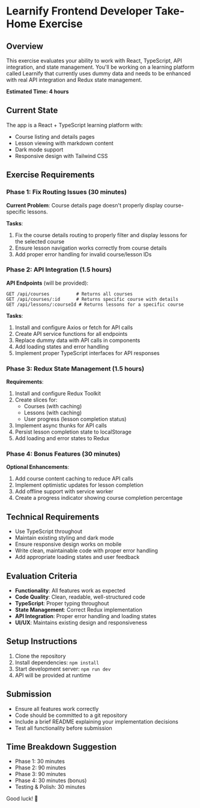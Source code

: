 # Learnify Frontend Developer Take-Home Exercise

## Overview
This exercise evaluates your ability to work with React, TypeScript, API integration, and state management. You'll be working on a learning platform called Learnify that currently uses dummy data and needs to be enhanced with real API integration and Redux state management.

**Estimated Time: 4 hours**

## Current State
The app is a React + TypeScript learning platform with:
- Course listing and details pages
- Lesson viewing with markdown content
- Dark mode support
- Responsive design with Tailwind CSS

## Exercise Requirements

### Phase 1: Fix Routing Issues (30 minutes)
**Current Problem**: Course details page doesn't properly display course-specific lessons.

**Tasks**:
1. Fix the course details routing to properly filter and display lessons for the selected course
2. Ensure lesson navigation works correctly from course details
3. Add proper error handling for invalid course/lesson IDs

### Phase 2: API Integration (1.5 hours)
**API Endpoints** (will be provided):
```
GET /api/courses          # Returns all courses
GET /api/courses/:id      # Returns specific course with details
GET /api/lessons/:courseId # Returns lessons for a specific course
```

**Tasks**:
1. Install and configure Axios or fetch for API calls
2. Create API service functions for all endpoints
3. Replace dummy data with API calls in components
4. Add loading states and error handling
5. Implement proper TypeScript interfaces for API responses

### Phase 3: Redux State Management (1.5 hours)
**Requirements**:
1. Install and configure Redux Toolkit
2. Create slices for:
   - Courses (with caching)
   - Lessons (with caching)
   - User progress (lesson completion status)
3. Implement async thunks for API calls
4. Persist lesson completion state to localStorage
5. Add loading and error states to Redux

### Phase 4: Bonus Features (30 minutes)
**Optional Enhancements**:
1. Add course content caching to reduce API calls
2. Implement optimistic updates for lesson completion
3. Add offline support with service worker
4. Create a progress indicator showing course completion percentage

## Technical Requirements
- Use TypeScript throughout
- Maintain existing styling and dark mode
- Ensure responsive design works on mobile
- Write clean, maintainable code with proper error handling
- Add appropriate loading states and user feedback

## Evaluation Criteria
- **Functionality**: All features work as expected
- **Code Quality**: Clean, readable, well-structured code
- **TypeScript**: Proper typing throughout
- **State Management**: Correct Redux implementation
- **API Integration**: Proper error handling and loading states
- **UI/UX**: Maintains existing design and responsiveness

## Setup Instructions
1. Clone the repository
2. Install dependencies: `npm install`
3. Start development server: `npm run dev`
4. API will be provided at runtime

## Submission
- Ensure all features work correctly
- Code should be committed to a git repository
- Include a brief README explaining your implementation decisions
- Test all functionality before submission

## Time Breakdown Suggestion
- Phase 1: 30 minutes
- Phase 2: 90 minutes
- Phase 3: 90 minutes
- Phase 4: 30 minutes (bonus)
- Testing & Polish: 30 minutes

Good luck! 🚀